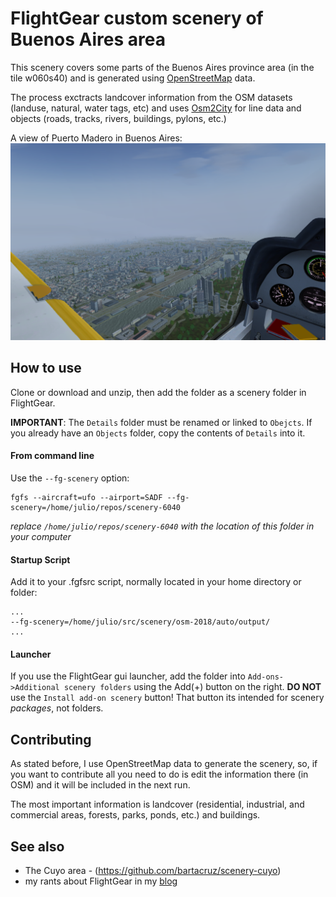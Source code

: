 # FlightGear custom scenery of Buenos Aires area 

This scenery covers some parts of the Buenos Aires province area (in the tile w060s40) and is generated using [OpenStreetMap](https://www.openstreetmap.org/) data.

The process exctracts landcover information from the OSM datasets (landuse, natural, water tags, etc) and uses [Osm2City](https://osm2city.readthedocs.io/) for line data and objects (roads, tracks, rivers, buildings, pylons, etc.)

A view of Puerto Madero in Buenos Aires:
<img src="/puerto madero.png" alt="Puerto Madero" />


## How to use

Clone or download and unzip, then add the folder as a scenery folder in FlightGear.

**IMPORTANT**: The `Details` folder must be renamed or linked to `Obejcts`. If you already have an `Objects` folder, copy the contents of `Details` into it.

#### From command line

Use the `--fg-scenery` option:
```
fgfs --aircraft=ufo --airport=SADF --fg-scenery=/home/julio/repos/scenery-6040
```
*replace `/home/julio/repos/scenery-6040` with the location of this folder in your computer*

#### Startup Script

Add it to your .fgfsrc script, normally located in your home directory or folder:
```
...
--fg-scenery=/home/julio/src/scenery/osm-2018/auto/output/
...
```

#### Launcher
If you use the FlightGear gui launcher, add the folder into `Add-ons->Additional scenery folders` using the Add(+) button on the right.  **DO NOT** use the `Install add-on scenery` button! That button its intended for scenery *packages*, not folders. 

## Contributing
As stated before, I use OpenStreetMap data to generate the scenery, so, if you want to contribute all you need to do is edit the information there (in OSM) and it will be included in the next run.

The most important information is landcover (residential, industrial, and commercial areas, forests, parks, ponds, etc.) and buildings. 

## See also
* The Cuyo area - (https://github.com/bartacruz/scenery-cuyo)
* my rants about FlightGear in my [blog](http://fg.bartatech.net/)
